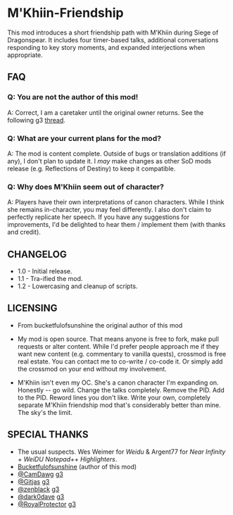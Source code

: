 # M'Khiin-Friendship

This mod introduces a short friendship path with M'Khiin during Siege of Dragonspear. It includes four timer-based talks, additional conversations responding to key story moments, and expanded interjections when appropriate.

## FAQ

### Q: You are not the author of this mod!

A: Correct, I am a caretaker until the original owner returns. See the following g3 [thread](https://www.gibberlings3.net/forums/topic/39622-bucketfullofsunshine/#comment-350332).

### Q: What are your current plans for the mod?

A: The mod is content complete. Outside of bugs or translation additions (if any), I don't plan to update it. I *may* make changes as other SoD mods release (e.g. Reflections of Destiny) to keep it compatible.

### Q: Why does M'Khiin seem out of character?

A: Players have their own interpretations of canon characters. While I think she remains in-character, you may feel differently. I also don't claim to perfectly replicate her speech. If you have any suggestions for improvements, I'd be delighted to hear them / implement them (with thanks and credit).

## CHANGELOG

* 1.0 - Initial release.
* 1.1 - Tra-ified the mod.
* 1.2 - Lowercasing and cleanup of scripts.

## LICENSING

* From bucketfulofsunshine the original author of this mod

* My mod is open source. That means anyone is free to fork, make pull requests or alter content. While I'd prefer people approach me if they want new content (e.g. commentary to vanilla quests), crossmod is free real estate. You can contact me to co-write / co-code it. Or simply add the crossmod on your end without my involvement.

* M'Khiin isn't even my OC. She's a canon character I'm expanding on. Honestly -- go wild. Change the talks completely. Remove the PID. Add to the PID. Reword lines you don't like. Write your own, completely separate M'Khiin friendship mod that's considerably better than mine. The sky's the limit.

## SPECIAL THANKS

* The usual suspects. Wes Weimer for *Weidu* & Argent77 for *Near Infinity + WeiDU Notepad++ Highlighters*.
* [Bucketfulofsunshine](https://www.gibberlings3.net/profile/14451-bucketfulofsunshine/) (author of this mod)
* [@CamDawg](https://github.com/CamDawg) [g3](https://www.gibberlings3.net/profile/8-camdawg/)
* [@Gitjas](https://github.com/Gitjas) [g3](https://www.gibberlings3.net/profile/256-jastey/)
* [@zenblack](https://github.com/zenblack) [g3](https://www.gibberlings3.net/profile/7135-zenblack/)
* [@dark0dave](https://github.com/dark0dave) [g3](https://www.gibberlings3.net/profile/13480-dark0dave/)
* [@RoyalProtector](https://github.com/szaumoor) [g3](https://www.gibberlings3.net/profile/12720-royalprotector/)
